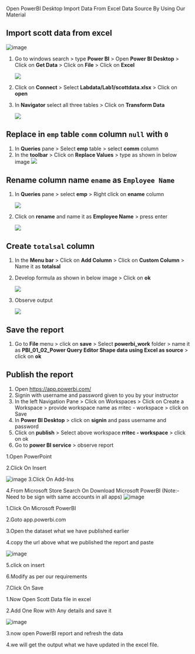 Open PowerBI Desktop
Import Data From Excel Data Source By Using Our Material 
## Import scott data from excel

![image](https://user-images.githubusercontent.com/20516321/196328872-9932cfa7-18cb-4b14-b609-e87f4d12bda2.png)


1. Go to windows search > type **Power BI** > Open **Power BI Desktop** > Click on **Get Data** > Click on **File** > Click on **Excel**

    ![](https://github.com/rritec/powerbi/blob/master/images/PBI_0081.png?raw=true)
    
1. Click on **Connect** > Select **Labdata/Lab1/scottdata.xlsx** > Click on **open**
1. In **Navigator** select all three tables > Click on **Transform Data**

    ![](https://github.com/rritec/powerbi/blob/master/images/PBI_0082.png?raw=true)

## Replace in `emp` table `comm` column `null` with `0`
1. In **Queries** pane  > Select **emp** table > select **comm** column
1. In the **toolbar** > Click on **Replace Values** > type as shown in below image
    ![](https://github.com/rritec/powerbi/blob/master/images/PBI_0083.png?raw=true)

## Rename column name `ename` as `Employee Name`
1. In **Queries** pane > select **emp** > Right click on **ename** column 

    ![](https://github.com/rritec/powerbi/blob/master/images/PBI_0087.png?raw=true)
    
1. Click on **rename** and name it as **Employee Name** > press enter

    ![](https://github.com/rritec/powerbi/blob/master/images/PBI_0088.png?raw=true)
    
## Create `totalsal` column
1. In the **Menu bar** > Click on **Add Column** > Click on **Custom Column** > Name it as **totalsal**
1. Develop formula as shown in below image > Click on **ok**

    ![](https://github.com/rritec/powerbi/blob/master/images/PBI_0084.png?raw=true)
1. Observe output
   
   ![](https://github.com/rritec/powerbi/blob/master/images/PBI_0086.png?raw=true)

## Save the report
1. Go to **File** menu > click on **save** > Select **powerbi_work** folder > name it as **PBI_01_02_Power Query Editor Shape data using Excel as source** > click on **ok**


## Publish the report

1. Open https://app.powerbi.com/
1. Signin with username and password given to you by your instructor
2. In the left Navigation Pane > Click on Workspaces > Click on Create a Workspace > provide workspace name as rritec - workspace > click on Save
3. In **Power BI Desktop** > click on **signin** and pass username and password
4. Click on **publish** > Select above workspace **rritec - workspace** > click on ok
5. Go to **power BI service** > observe report

1.Open PowerPoint 

2.Click On Insert

  ![image](https://user-images.githubusercontent.com/20516321/220101062-a1907f77-798c-48f9-a4fb-5f46bec98557.png)
3.Click On Add-Ins

4.From Microsoft Store Search On Download Microsoft PowerBI  (Note:- Need to be sign with same accounts in all apps)
  ![image](https://user-images.githubusercontent.com/20516321/220101325-cd966f5a-9dd7-4c0e-88d9-0d82cc5e1b74.png)

1.Click On Microsoft PowerBI

2.Goto app.powerbi.com

3.Open the dataset what we have published earlier

4.copy the url above what we published the report and paste 

  ![image](https://user-images.githubusercontent.com/20516321/220101774-37a8fd01-59c9-4f48-9806-78430ecf0f37.png)

5.click on insert

6.Modify as per our requirements

7.Click On Save


1.Now Open Scott Data file in excel

2.Add One Row with Any details and save it

  ![image](https://user-images.githubusercontent.com/20516321/220102841-59c0aff6-7930-47dd-a585-d8a8bbdb952d.png)
  
3.now open PowerBI report and refresh the data

4.we will get the output what we have updated in the excel file.


